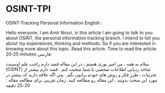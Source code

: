 # OSINT-TPI
OSINT-Tracking Personal Information
English :

Hello everyone, I am Amir Nouri, in this article I am going to talk to you about OSINT, 
the personal information tracking branch. 
I intend to tell you about my experiences, thinking and methods. 
So if you are interested in knowing more about this topic. Read this article.
Time to read the article: 20-25 minutes
فارسی:

سلام به همه ، من امیر نوری هستم ، 
در این مقاله قصد دارم راجب علم اوسینت  (OSINT) شاخه ردیابی اطلاعات شخصی با شما صحبت کنم .
قصد دارم بیشتر از تجربیات ، طرز فکر و روش های خودم براتون بگم . پس اگه علاقه دارید که بیشتر در مورد این مبحث بدونید .
این مقاله رو مطالعه کنید.
زمان تقریبی برای مطالعه مقاله : 20-25 دقیقه
